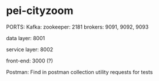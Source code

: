 # pei-cityzoom
PORTS:
  Kafka:
    zookeeper: 2181
    brokers: 9091, 9092, 9093

  data layer: 8001

  service layer: 8002

  front-end: 3000 (?)

Postman:
  Find in postman collection utility requests for tests
